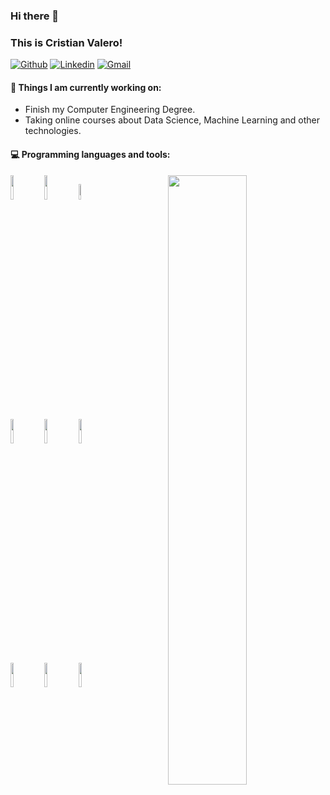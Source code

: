 ### Hi there 👋 
### This is Cristian Valero!

[![Github](https://img.shields.io/badge/-Github-000?style=flat&logo=Github&logoColor=white)](https://github.com/CristianValero)
[![Linkedin](https://img.shields.io/badge/-LinkedIn-blue?style=flat&logo=Linkedin&logoColor=white)](https://www.linkedin.com/in/cristian-valero-abundio-776646207/)
[![Gmail](https://img.shields.io/badge/-Gmail-c14438?style=flat&logo=Gmail&logoColor=white)](mailto:pauitopauito03@gmail.com)

<!--Welcome to my Github page! I am Cristian and I am currently finishing my Computer Engineering degree at the university of Girona!  -->


#### 🌱 Things I am currently working on: 
- Finish my Computer Engineering Degree.
- Taking online courses about Data Science, Machine Learning and other technologies.

#### :computer: Programming languages and tools: 
<p>
	<img width="50%" align="right" src="https://github-readme-stats.vercel.app/api?username=CristianValero&show_icons=true&hide_border=true" />

<code><img width="10%" src="https://www.vectorlogo.zone/logos/java/java-ar21.svg"></code>
<code><img width="10%" src="https://www.vectorlogo.zone/logos/python/python-ar21.svg"></code>
<code><img width="8%" src="https://www.vectorlogo.zone/logos/arduino/arduino-ar21.svg"></code>
<br />
<code><img width="10%" src="https://www.vectorlogo.zone/logos/pocoo_flask/pocoo_flask-ar21.svg"></code>
<code><img width="10%" src="https://www.vectorlogo.zone/logos/mysql/mysql-ar21.svg"></code>
<code><img width="10%" src="https://www.vectorlogo.zone/logos/mongodb/mongodb-ar21.svg"></code>
<br />
<code><img width="10%" src="https://www.vectorlogo.zone/logos/android/android-ar21.svg"></code>
<code><img width="10%" src="https://www.vectorlogo.zone/logos/linux/linux-ar21.svg"></code>
<code><img width="10%" src="https://www.vectorlogo.zone/logos/git-scm/git-scm-ar21.svg"></code>
</p>
